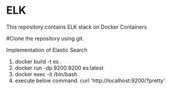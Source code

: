 # ELK
This repository contains ELK stack on Docker Containers

#Clone the repository using git. 

Implementation of Elastic Search 

1. docker build -t es . 
2. docker run -dp 9200:9200 es:latest 
3. docker exec -it <container-id> /bin/bash
4. execute below command. 
    curl 'http://localhost:9200/?pretty'
  
